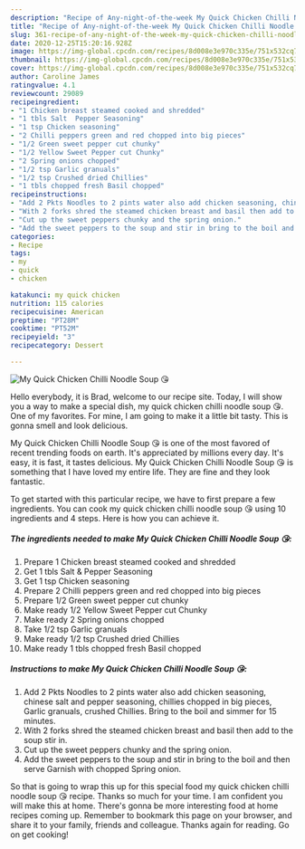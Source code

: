 ```yaml
---
description: "Recipe of Any-night-of-the-week My Quick Chicken Chilli Noodle Soup 😘"
title: "Recipe of Any-night-of-the-week My Quick Chicken Chilli Noodle Soup 😘"
slug: 361-recipe-of-any-night-of-the-week-my-quick-chicken-chilli-noodle-soup
date: 2020-12-25T15:20:16.928Z
image: https://img-global.cpcdn.com/recipes/8d008e3e970c335e/751x532cq70/my-quick-chicken-chilli-noodle-soup-😘-recipe-main-photo.jpg
thumbnail: https://img-global.cpcdn.com/recipes/8d008e3e970c335e/751x532cq70/my-quick-chicken-chilli-noodle-soup-😘-recipe-main-photo.jpg
cover: https://img-global.cpcdn.com/recipes/8d008e3e970c335e/751x532cq70/my-quick-chicken-chilli-noodle-soup-😘-recipe-main-photo.jpg
author: Caroline James
ratingvalue: 4.1
reviewcount: 29089
recipeingredient:
- "1 Chicken breast steamed cooked and shredded"
- "1 tbls Salt  Pepper Seasoning"
- "1 tsp Chicken seasoning"
- "2 Chilli peppers green and red chopped into big pieces"
- "1/2 Green sweet pepper cut chunky"
- "1/2 Yellow Sweet Pepper cut Chunky"
- "2 Spring onions chopped"
- "1/2 tsp Garlic granuals"
- "1/2 tsp Crushed dried Chillies"
- "1 tbls chopped fresh Basil chopped"
recipeinstructions:
- "Add 2 Pkts Noodles to 2 pints water also add chicken seasoning, chinese salt and pepper seasoning, chillies chopped in big pieces, Garlic granuals, crushed Chillies. Bring to the boil and simmer for 15 minutes."
- "With 2 forks shred the steamed chicken breast and basil then add to the soup stir in."
- "Cut up the sweet peppers chunky and the spring onion."
- "Add the sweet peppers to the soup and stir in bring to the boil and then serve Garnish with chopped Spring onion."
categories:
- Recipe
tags:
- my
- quick
- chicken

katakunci: my quick chicken 
nutrition: 115 calories
recipecuisine: American
preptime: "PT28M"
cooktime: "PT52M"
recipeyield: "3"
recipecategory: Dessert

---
```



![My Quick Chicken Chilli Noodle Soup 😘](https://img-global.cpcdn.com/recipes/8d008e3e970c335e/751x532cq70/my-quick-chicken-chilli-noodle-soup-😘-recipe-main-photo.jpg)

Hello everybody, it is Brad, welcome to our recipe site. Today, I will show you a way to make a special dish, my quick chicken chilli noodle soup 😘. One of my favorites. For mine, I am going to make it a little bit tasty. This is gonna smell and look delicious.



My Quick Chicken Chilli Noodle Soup 😘 is one of the most favored of recent trending foods on earth. It's appreciated by millions every day. It's easy, it is fast, it tastes delicious. My Quick Chicken Chilli Noodle Soup 😘 is something that I have loved my entire life. They are fine and they look fantastic.


To get started with this particular recipe, we have to first prepare a few ingredients. You can cook my quick chicken chilli noodle soup 😘 using 10 ingredients and 4 steps. Here is how you can achieve it.

<!--inarticleads1-->

##### The ingredients needed to make My Quick Chicken Chilli Noodle Soup 😘:

1. Prepare 1 Chicken breast steamed cooked and shredded
1. Get 1 tbls Salt &amp; Pepper Seasoning
1. Get 1 tsp Chicken seasoning
1. Prepare 2 Chilli peppers green and red chopped into big pieces
1. Prepare 1/2 Green sweet pepper cut chunky
1. Make ready 1/2 Yellow Sweet Pepper cut Chunky
1. Make ready 2 Spring onions chopped
1. Take 1/2 tsp Garlic granuals
1. Make ready 1/2 tsp Crushed dried Chillies
1. Make ready 1 tbls chopped fresh Basil chopped




<!--inarticleads2-->

##### Instructions to make My Quick Chicken Chilli Noodle Soup 😘:

1. Add 2 Pkts Noodles to 2 pints water also add chicken seasoning, chinese salt and pepper seasoning, chillies chopped in big pieces, Garlic granuals, crushed Chillies. Bring to the boil and simmer for 15 minutes.
1. With 2 forks shred the steamed chicken breast and basil then add to the soup stir in.
1. Cut up the sweet peppers chunky and the spring onion.
1. Add the sweet peppers to the soup and stir in bring to the boil and then serve Garnish with chopped Spring onion.




So that is going to wrap this up for this special food my quick chicken chilli noodle soup 😘 recipe. Thanks so much for your time. I am confident you will make this at home. There's gonna be more interesting food at home recipes coming up. Remember to bookmark this page on your browser, and share it to your family, friends and colleague. Thanks again for reading. Go on get cooking!
